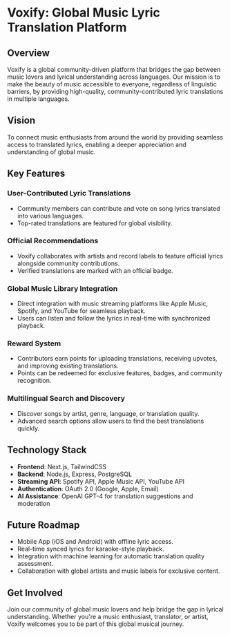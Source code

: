 # Voxify: Global Music Lyric Translation Platform

## Overview

Voxify is a global community-driven platform that bridges the gap between music lovers and lyrical understanding across languages. Our mission is to make the beauty of music accessible to everyone, regardless of linguistic barriers, by providing high-quality, community-contributed lyric translations in multiple languages.

## Vision

To connect music enthusiasts from around the world by providing seamless access to translated lyrics, enabling a deeper appreciation and understanding of global music.

## Key Features

### User-Contributed Lyric Translations

- Community members can contribute and vote on song lyrics translated into various languages.
- Top-rated translations are featured for global visibility.

### Official Recommendations

- Voxify collaborates with artists and record labels to feature official lyrics alongside community contributions.
- Verified translations are marked with an official badge.

### Global Music Library Integration

- Direct integration with music streaming platforms like Apple Music, Spotify, and YouTube for seamless playback.
- Users can listen and follow the lyrics in real-time with synchronized playback.

### Reward System

- Contributors earn points for uploading translations, receiving upvotes, and improving existing translations.
- Points can be redeemed for exclusive features, badges, and community recognition.

### Multilingual Search and Discovery

- Discover songs by artist, genre, language, or translation quality.
- Advanced search options allow users to find the best translations quickly.

## Technology Stack

- **Frontend**: Next.js, TailwindCSS
- **Backend**: Node.js, Express, PostgreSQL
- **Streaming API**: Spotify API, Apple Music API, YouTube API
- **Authentication**: OAuth 2.0 (Google, Apple, Email)
- **AI Assistance**: OpenAI GPT-4 for translation suggestions and moderation

## Future Roadmap

- Mobile App (iOS and Android) with offline lyric access.
- Real-time synced lyrics for karaoke-style playback.
- Integration with machine learning for automatic translation quality assessment.
- Collaboration with global artists and music labels for exclusive content.

## Get Involved

Join our community of global music lovers and help bridge the gap in lyrical understanding. Whether you're a music enthusiast, translator, or artist, Voxify welcomes you to be part of this global musical journey.